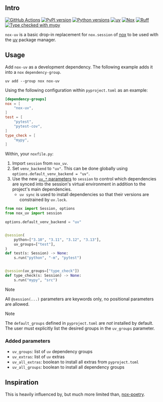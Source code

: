 ## Intro

[![GitHub Actions][github-actions-badge]](https://github.com/dantebben/nox-uv/actions)
[![PyPI version][pypi-version-badge]](https://pypi.python.org/pypi/nox-uv)
[![Python versions][python-versions-badge]](https://pypi.python.org/pypi/nox-uv)
[![uv][uv-badge]](https://github.com/astral-sh/uv)
[![Nox][nox-badge]](https://github.com/wntrblm/nox)
[![Ruff][ruff-badge]](https://github.com/astral-sh/ruff)
[![Type checked with mypy][mypy-badge]](https://mypy-lang.org/)

[github-actions-badge]: https://github.com/dantebben/nox-uv/workflows/CI/badge.svg
[pypi-version-badge]: https://img.shields.io/pypi/v/nox-uv.svg
[python-versions-badge]: https://img.shields.io/pypi/pyversions/nox-uv.svg
[uv-badge]: https://img.shields.io/endpoint?url=https://raw.githubusercontent.com/astral-sh/uv/main/assets/badge/v0.json
[nox-badge]: https://img.shields.io/badge/%F0%9F%A6%8A-Nox-D85E00.svg
[ruff-badge]: https://img.shields.io/endpoint?url=https://raw.githubusercontent.com/astral-sh/ruff/main/assets/badge/v2.json
[mypy-badge]: https://www.mypy-lang.org/static/mypy_badge.svg

`nox-uv` is a basic drop-in replacement for `nox.session` of [nox](https://nox.thea.codes/) to be
used with the [uv](https://docs.astral.sh/uv/) package manager.

## Usage

Add `nox-uv` as a development dependency. The following example adds it into a `nox`
`dependency-group`.

```shell
uv add --group nox nox-uv
```

Using the following configuration within `pyproject.toml` as an example:

```toml
[dependency-groups]
nox = [
    "nox-uv",
]
test = [
    "pytest",
    "pytest-cov",
]
type_check = [
    "mypy",
]
```

Within, your `noxfile.py`:

1. Import `session` from `nox_uv`.
2. Set `venv_backend` to `"uv"`. This can be done globally using
   `options.default_venv_backend = "uv"`.
3. Use the new [`uv_*` parameters](#added-parameters) to `session` to control which dependencies
   are synced into the session's virtual environment in addition to the project's main
   dependencies.
     - `uv sync` is used to install dependencies so that their versions are constrained by
       `uv.lock`.

```py
from nox import Session, options
from nox_uv import session

options.default_venv_backend = "uv"


@session(
    python=["3.10", "3.11", "3.12", "3.13"],
    uv_groups=["test"],
)
def test(s: Session) -> None:
    s.run("python", "-m", "pytest")


@session(uv_groups=["type_check"])
def type_check(s: Session) -> None:
    s.run("mypy", "src")
```

> [!NOTE]
> All `@session(...)` parameters are keywords only, no positional parameters are allowed.

> [!NOTE]
> The `default_groups` defined in `pyproject.toml` are _not_ installed by default. The
> user must explicitly list the desired groups in the `uv_groups` parameter. 

### Added parameters

- `uv_groups`: list of `uv` dependency groups
- `uv_extras`: list of `uv` extras
- `uv_all_extras`: boolean to install all extras from `pyproject.toml`
- `uv_all_groups`: boolean to install all dependency groups

## Inspiration

This is heavily influenced by, but much more limited than, 
[nox-poetry](https://nox-poetry.readthedocs.io).
